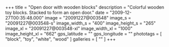 +++
title = "Open door with wooden blocks"
description = "Colorful wooden toy blocks. Stacked to form an open door."
date = "2009-12-27T00:35:48.000"
image = "20091227@003548"
image_s = "20091227@003548-s"
image_width_s = "400"
image_height_s = "265"
image_xl = "20091227@003548-xl"
image_width_xl = "1000"
image_height_xl = "662"
gps_latitude = ""
gps_longitude = ""
phototags = [ "block", "toy", "white", "wood" ]
galleries = [ "" ]
+++
